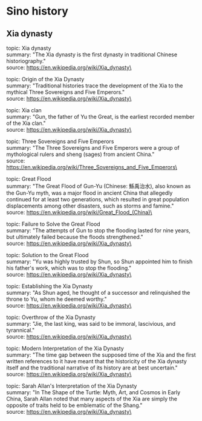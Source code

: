 # Sino history

## Xia dynasty

topic: Xia dynasty\
summary: "The Xia dynasty is the first dynasty in traditional Chinese historiography."\
source: https://en.wikipedia.org/wiki/Xia_dynasty\

topic: Origin of the Xia Dynasty\
summary: "Traditional histories trace the development of the Xia to the mythical Three Sovereigns and Five Emperors."\
source: https://en.wikipedia.org/wiki/Xia_dynasty\

topic: Xia clan\
summary: "Gun, the father of Yu the Great, is the earliest recorded member of the Xia clan."\
source: https://en.wikipedia.org/wiki/Xia_dynasty\

topic: Three Sovereigns and Five Emperors\
summary: "The Three Sovereigns and Five Emperors were a group of mythological rulers and sheng (sages) from ancient China."\
source: https://en.wikipedia.org/wiki/Three_Sovereigns_and_Five_Emperors\

topic: Great Flood\
summary: "The Great Flood of Gun-Yu (Chinese: 鯀禹治水), also known as the Gun-Yu myth, was a major flood in ancient China that allegedly continued for at least two generations, which resulted in great population displacements among other disasters, such as storms and famine."\
source: https://en.wikipedia.org/wiki/Great_Flood_(China)\

topic: Failure to Solve the Great Flood\
summary: "The attempts of Gun to stop the flooding lasted for nine years, but ultimately failed because the floods strengthened."\
source: https://en.wikipedia.org/wiki/Xia_dynasty\

topic: Solution to the Great Flood\
summary: "Yu was highly trusted by Shun, so Shun appointed him to finish his father's work, which was to stop the flooding."\
source: https://en.wikipedia.org/wiki/Xia_dynasty\

topic: Establishing the Xia Dynasty\
summary: "As Shun aged, he thought of a successor and relinquished the throne to Yu, whom he deemed worthy."\
source: https://en.wikipedia.org/wiki/Xia_dynasty\

topic: Overthrow of the Xia Dynasty\
summary: "Jie, the last king, was said to be immoral, lascivious, and tyrannical."\
source: https://en.wikipedia.org/wiki/Xia_dynasty\

topic: Modern Interpretation of the Xia Dynasty\
summary: "The time gap between the supposed time of the Xia and the first written references to it have meant that the historicity of the Xia dynasty itself and the traditional narrative of its history are at best uncertain."\
source: https://en.wikipedia.org/wiki/Xia_dynasty\

topic: Sarah Allan's Interpretation of the Xia Dynasty\
summary: "In The Shape of the Turtle: Myth, Art, and Cosmos in Early China, Sarah Allan noted that many aspects of the Xia are simply the opposite of traits held to be emblematic of the Shang."\
source: https://en.wikipedia.org/wiki/Xia_dynasty\



